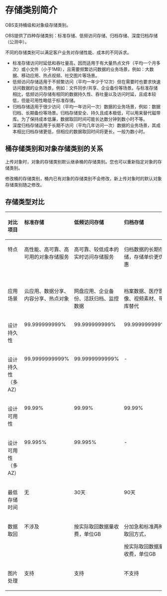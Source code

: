 # 存储类别简介<a name="zh-cn_topic_0050321036"></a>

OBS支持桶级和对象级存储类别。

OBS提供了四种存储类别：标准存储、低频访问存储、归档存储、深度归档存储（公测中）。

不同的存储类别可以满足客户业务对存储性能、成本的不同诉求。

-   标准存储访问时延低和吞吐量高，因而适用于有大量热点文件（平均一个月多次）或小文件（小于1MB），且需要频繁访问数据的业务场景，例如：大数据、移动应用、热点视频、社交图片等场景。
-   低频访问存储适用于不频繁访问（平均一年少于12次）但在需要时也要求快速访问数据的业务场景，例如：文件同步/共享、企业备份等场景。与标准存储相比，低频访问存储有相同的数据持久性、吞吐量以及访问时延，且成本较低，但是可用性略低于标准存储。
-   归档存储适用于很少访问（平均一年访问一次）数据的业务场景，例如：数据归档、长期备份等场景。归档存储安全、持久且成本极低，可以用来替代磁带库。为了保持成本低廉，数据取回时间可能长达数分钟到数小时不等。
-   深度归档存储适用于长期不访问（平均几年访问一次）数据的业务场景，其成本相比归档存储更低，但相应的数据取回时间将更长，一般为数小时。

## 桶存储类别和对象存储类别的关系<a name="section510051131514"></a>

上传对象时，对象的存储类别默认继承桶的存储类别。您也可以重新指定对象的存储类别。

修改桶的存储类别，桶内已有对象的存储类别不会修改，新上传对象时的默认对象存储类别随之修改。

## 存储类型对比<a name="section64461132193015"></a>

<a name="table1410941163116"></a>
<table><thead align="left"><tr id="row1410174113319"><th class="cellrowborder" valign="top" width="20%" id="mcps1.1.6.1.1"><p id="p1110194153116"><a name="p1110194153116"></a><a name="p1110194153116"></a>对比项目</p>
</th>
<th class="cellrowborder" valign="top" width="20%" id="mcps1.1.6.1.2"><p id="p51064110319"><a name="p51064110319"></a><a name="p51064110319"></a>标准存储</p>
</th>
<th class="cellrowborder" valign="top" width="20%" id="mcps1.1.6.1.3"><p id="p41024193111"><a name="p41024193111"></a><a name="p41024193111"></a>低频访问存储</p>
</th>
<th class="cellrowborder" valign="top" width="20%" id="mcps1.1.6.1.4"><p id="p16101041163111"><a name="p16101041163111"></a><a name="p16101041163111"></a>归档存储</p>
</th>
<th class="cellrowborder" valign="top" width="20%" id="mcps1.1.6.1.5"><p id="p10742113214189"><a name="p10742113214189"></a><a name="p10742113214189"></a>深度归档存储</p>
</th>
</tr>
</thead>
<tbody><tr id="row103188419355"><td class="cellrowborder" valign="top" width="20%" headers="mcps1.1.6.1.1 "><p id="p131810412351"><a name="p131810412351"></a><a name="p131810412351"></a>特点</p>
</td>
<td class="cellrowborder" valign="top" width="20%" headers="mcps1.1.6.1.2 "><p id="p2031818473511"><a name="p2031818473511"></a><a name="p2031818473511"></a>高性能、高可靠、高可用的对象存储服务</p>
</td>
<td class="cellrowborder" valign="top" width="20%" headers="mcps1.1.6.1.3 "><p id="p83181416352"><a name="p83181416352"></a><a name="p83181416352"></a>高可靠、较低成本的实时访问存储服务</p>
</td>
<td class="cellrowborder" valign="top" width="20%" headers="mcps1.1.6.1.4 "><p id="p19318134103517"><a name="p19318134103517"></a><a name="p19318134103517"></a>归档数据的长期存储，存储单价更优惠</p>
</td>
<td class="cellrowborder" valign="top" width="20%" headers="mcps1.1.6.1.5 "><p id="p574273241810"><a name="p574273241810"></a><a name="p574273241810"></a>深度归档数据的长期存储，存储单价相比归档存储更优惠</p>
</td>
</tr>
<tr id="row265162715348"><td class="cellrowborder" valign="top" width="20%" headers="mcps1.1.6.1.1 "><p id="p46642711342"><a name="p46642711342"></a><a name="p46642711342"></a>应用场景</p>
</td>
<td class="cellrowborder" valign="top" width="20%" headers="mcps1.1.6.1.2 "><p id="p466627123418"><a name="p466627123418"></a><a name="p466627123418"></a>云应用、数据分享、内容分享、热点对象</p>
</td>
<td class="cellrowborder" valign="top" width="20%" headers="mcps1.1.6.1.3 "><p id="p06613277349"><a name="p06613277349"></a><a name="p06613277349"></a>网盘应用、企业备份、活跃归档、监控数据</p>
</td>
<td class="cellrowborder" valign="top" width="20%" headers="mcps1.1.6.1.4 "><p id="p186612743416"><a name="p186612743416"></a><a name="p186612743416"></a>档案数据、医疗影像、视频素材、带库替代</p>
</td>
<td class="cellrowborder" valign="top" width="20%" headers="mcps1.1.6.1.5 "><p id="p1374216326186"><a name="p1374216326186"></a><a name="p1374216326186"></a>长期不访问的数据存档场景</p>
</td>
</tr>
<tr id="row1511124113118"><td class="cellrowborder" valign="top" width="20%" headers="mcps1.1.6.1.1 "><p id="p211184143111"><a name="p211184143111"></a><a name="p211184143111"></a>设计持久性</p>
</td>
<td class="cellrowborder" valign="top" width="20%" headers="mcps1.1.6.1.2 "><p id="p141119412318"><a name="p141119412318"></a><a name="p141119412318"></a>99.999999999%</p>
</td>
<td class="cellrowborder" valign="top" width="20%" headers="mcps1.1.6.1.3 "><p id="p6114412314"><a name="p6114412314"></a><a name="p6114412314"></a>99.999999999%</p>
</td>
<td class="cellrowborder" valign="top" width="20%" headers="mcps1.1.6.1.4 "><p id="p101134119317"><a name="p101134119317"></a><a name="p101134119317"></a>99.999999999%</p>
</td>
<td class="cellrowborder" valign="top" width="20%" headers="mcps1.1.6.1.5 "><p id="p2742732131818"><a name="p2742732131818"></a><a name="p2742732131818"></a>99.999999999%</p>
</td>
</tr>
<tr id="row19114415316"><td class="cellrowborder" valign="top" width="20%" headers="mcps1.1.6.1.1 "><p id="p9111941133120"><a name="p9111941133120"></a><a name="p9111941133120"></a>设计持久性（多AZ）</p>
</td>
<td class="cellrowborder" valign="top" width="20%" headers="mcps1.1.6.1.2 "><p id="p5365101693614"><a name="p5365101693614"></a><a name="p5365101693614"></a>99.9999999999%</p>
</td>
<td class="cellrowborder" valign="top" width="20%" headers="mcps1.1.6.1.3 "><p id="p113651116133616"><a name="p113651116133616"></a><a name="p113651116133616"></a>99.9999999999%</p>
</td>
<td class="cellrowborder" valign="top" width="20%" headers="mcps1.1.6.1.4 "><p id="p113658168363"><a name="p113658168363"></a><a name="p113658168363"></a>-</p>
</td>
<td class="cellrowborder" valign="top" width="20%" headers="mcps1.1.6.1.5 "><p id="p1311444022612"><a name="p1311444022612"></a><a name="p1311444022612"></a>-</p>
</td>
</tr>
<tr id="row1211041133111"><td class="cellrowborder" valign="top" width="20%" headers="mcps1.1.6.1.1 "><p id="p5271202173711"><a name="p5271202173711"></a><a name="p5271202173711"></a>设计可用性</p>
</td>
<td class="cellrowborder" valign="top" width="20%" headers="mcps1.1.6.1.2 "><p id="p122717273713"><a name="p122717273713"></a><a name="p122717273713"></a>99.99%</p>
</td>
<td class="cellrowborder" valign="top" width="20%" headers="mcps1.1.6.1.3 "><p id="p627218233717"><a name="p627218233717"></a><a name="p627218233717"></a>99.99%</p>
</td>
<td class="cellrowborder" valign="top" width="20%" headers="mcps1.1.6.1.4 "><p id="p1527212263711"><a name="p1527212263711"></a><a name="p1527212263711"></a>99.99%</p>
</td>
<td class="cellrowborder" valign="top" width="20%" headers="mcps1.1.6.1.5 "><p id="p154831837182613"><a name="p154831837182613"></a><a name="p154831837182613"></a>99.99%</p>
</td>
</tr>
<tr id="row64721254133615"><td class="cellrowborder" valign="top" width="20%" headers="mcps1.1.6.1.1 "><p id="p527210273710"><a name="p527210273710"></a><a name="p527210273710"></a>设计可用性（多AZ）</p>
</td>
<td class="cellrowborder" valign="top" width="20%" headers="mcps1.1.6.1.2 "><p id="p12272929370"><a name="p12272929370"></a><a name="p12272929370"></a>99.995%</p>
</td>
<td class="cellrowborder" valign="top" width="20%" headers="mcps1.1.6.1.3 "><p id="p17272172113710"><a name="p17272172113710"></a><a name="p17272172113710"></a>99.995%</p>
</td>
<td class="cellrowborder" valign="top" width="20%" headers="mcps1.1.6.1.4 "><p id="p82721263712"><a name="p82721263712"></a><a name="p82721263712"></a>-</p>
</td>
<td class="cellrowborder" valign="top" width="20%" headers="mcps1.1.6.1.5 "><p id="p1665754162617"><a name="p1665754162617"></a><a name="p1665754162617"></a>-</p>
</td>
</tr>
<tr id="row565445793616"><td class="cellrowborder" valign="top" width="20%" headers="mcps1.1.6.1.1 "><p id="p136541857183616"><a name="p136541857183616"></a><a name="p136541857183616"></a>最低存储时间</p>
</td>
<td class="cellrowborder" valign="top" width="20%" headers="mcps1.1.6.1.2 "><p id="p18654105712362"><a name="p18654105712362"></a><a name="p18654105712362"></a>无</p>
</td>
<td class="cellrowborder" valign="top" width="20%" headers="mcps1.1.6.1.3 "><p id="p12654145712368"><a name="p12654145712368"></a><a name="p12654145712368"></a>30天</p>
</td>
<td class="cellrowborder" valign="top" width="20%" headers="mcps1.1.6.1.4 "><p id="p10654165783617"><a name="p10654165783617"></a><a name="p10654165783617"></a>90天</p>
</td>
<td class="cellrowborder" valign="top" width="20%" headers="mcps1.1.6.1.5 "><p id="p6742113291811"><a name="p6742113291811"></a><a name="p6742113291811"></a>360天</p>
</td>
</tr>
<tr id="row4743551153610"><td class="cellrowborder" valign="top" width="20%" headers="mcps1.1.6.1.1 "><p id="p874305112369"><a name="p874305112369"></a><a name="p874305112369"></a>数据取回</p>
</td>
<td class="cellrowborder" valign="top" width="20%" headers="mcps1.1.6.1.2 "><p id="p123631293392"><a name="p123631293392"></a><a name="p123631293392"></a>不涉及</p>
</td>
<td class="cellrowborder" valign="top" width="20%" headers="mcps1.1.6.1.3 "><p id="p1743105193610"><a name="p1743105193610"></a><a name="p1743105193610"></a>按实际取回数据量收费，单位GB</p>
</td>
<td class="cellrowborder" valign="top" width="20%" headers="mcps1.1.6.1.4 "><p id="p11743205133616"><a name="p11743205133616"></a><a name="p11743205133616"></a>分加急和标准两种取回方式，</p>
<p id="p982264124713"><a name="p982264124713"></a><a name="p982264124713"></a>按实际取回数据量收费，单位GB</p>
</td>
<td class="cellrowborder" valign="top" width="20%" headers="mcps1.1.6.1.5 "><p id="p374283281811"><a name="p374283281811"></a><a name="p374283281811"></a>分加急和标准两种取回方式</p>
<p id="p842324910278"><a name="p842324910278"></a><a name="p842324910278"></a>按实际取回数据量收费，单位GB</p>
</td>
</tr>
<tr id="row81541854184710"><td class="cellrowborder" valign="top" width="20%" headers="mcps1.1.6.1.1 "><p id="p201551554194717"><a name="p201551554194717"></a><a name="p201551554194717"></a>图片处理</p>
</td>
<td class="cellrowborder" valign="top" width="20%" headers="mcps1.1.6.1.2 "><p id="p1315585494716"><a name="p1315585494716"></a><a name="p1315585494716"></a>支持</p>
</td>
<td class="cellrowborder" valign="top" width="20%" headers="mcps1.1.6.1.3 "><p id="p115512549474"><a name="p115512549474"></a><a name="p115512549474"></a>支持</p>
</td>
<td class="cellrowborder" valign="top" width="20%" headers="mcps1.1.6.1.4 "><p id="p7155165417472"><a name="p7155165417472"></a><a name="p7155165417472"></a>不支持</p>
</td>
<td class="cellrowborder" valign="top" width="20%" headers="mcps1.1.6.1.5 "><p id="p167428323186"><a name="p167428323186"></a><a name="p167428323186"></a>不支持</p>
</td>
</tr>
</tbody>
</table>

